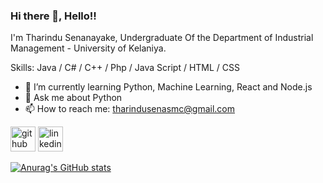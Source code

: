 ### Hi there 👋, Hello!!
I'm Tharindu Senanayake,  Undergraduate Of the Department of Industrial Management - University of Kelaniya.

Skills: Java / C# / C++ / Php / Java Script / HTML / CSS

- 🌱 I’m currently learning Python, Machine Learning, React and Node.js 
- 💬 Ask me about Python 
- 📫 How to reach me: tharindusenasmc@gmail.com 


[<img src='https://cdn.jsdelivr.net/npm/simple-icons@3.0.1/icons/github.svg' alt='github' height='40'>](https://github.com/https://github.com/Thari-TES)  [<img src='https://cdn.jsdelivr.net/npm/simple-icons@3.0.1/icons/linkedin.svg' alt='linkedin' height='40'>](https://www.linkedin.com/in/www.linkedin.com/in/tharindu-senanayake-3033a01aa/)  



 





[![Anurag's GitHub stats](https://github-readme-stats.vercel.app/api?username=Thari-TES)](https://github.com/anuraghazra/github-readme-stats)
